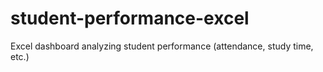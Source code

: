 # student-performance-excel
Excel dashboard analyzing student performance (attendance, study time, etc.)
